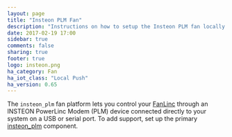 ```yaml
---
layout: page
title: "Insteon PLM Fan"
description: "Instructions on how to setup the Insteon PLM fan locally within Home Assistant."
date: 2017-02-19 17:00
sidebar: true
comments: false
sharing: true
footer: true
logo: insteon.png
ha_category: Fan
ha_iot_class: "Local Push"
ha_version: 0.65
---
```


The `insteon_plm` fan platform lets you control your [FanLinc] through 
an INSTEON PowerLinc Modem (PLM) device connected directly to your system on a
USB or serial port.  To add support, set up the primary [insteon_plm]
component.

[insteon_plm]: /components/insteon_plm/
[FanLinc]: https://www.smarthome.com/fanlinc-insteon-2475f-ceiling-fan-and-light-controller-fixture-module-dual-band.html


